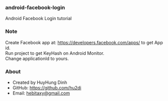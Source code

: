 ### android-facebook-login
Android Facebook Login tutorial

### Note
Create Facebook app at: https://developers.facebook.com/apps/
to get App id.<br>
Run project to get KeyHash on Android Monitor.<br>
Change applicationId to yours.

### About
- Created by HuyHung Dinh
- GitHub: https://github.com/hu2di
- Email: hebitaxy@gmail.com
